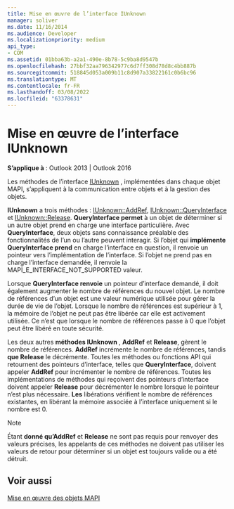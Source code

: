 ```yaml
---
title: Mise en œuvre de l’interface IUnknown
manager: soliver
ms.date: 11/16/2014
ms.audience: Developer
ms.localizationpriority: medium
api_type:
- COM
ms.assetid: 01bba63b-a2a1-490e-8b78-5c9ba8d9547b
ms.openlocfilehash: 27bbf32aa796342977c6d7ff308d78d8c4bb887b
ms.sourcegitcommit: 518845d053a009b11c8d907a33822161c0b6bc96
ms.translationtype: MT
ms.contentlocale: fr-FR
ms.lasthandoff: 03/08/2022
ms.locfileid: "63378631"
---
```

# <a name="implementing-the-iunknown-interface"></a>Mise en œuvre de l’interface IUnknown

  
  
**S’applique à** : Outlook 2013 | Outlook 2016 
  
Les méthodes de l’interface [IUnknown](https://msdn.microsoft.com/library/ms680509%28v=VS.85%29.aspx) , implémentées dans chaque objet MAPI, s’appliquent à la communication entre objets et à la gestion des objets. 
  
 **IUnknown** a trois méthodes : [IUnknown::AddRef](https://msdn.microsoft.com/library/ms691379%28v=VS.85%29.aspx), [IUnknown::QueryInterface](https://msdn.microsoft.com/library/ms682521%28v=VS.85%29.aspx) et [IUnknown::Release](https://msdn.microsoft.com/library/ms682317%28v=VS.85%29.aspx). **QueryInterface permet** à un objet de déterminer si un autre objet prend en charge une interface particulière. Avec **QueryInterface**, deux objets sans connaissance préalable des fonctionnalités de l’un ou l’autre peuvent interagir. Si l’objet qui **implémente QueryInterface prend** en charge l’interface en question, il renvoie un pointeur vers l’implémentation de l’interface. Si l’objet ne prend pas en charge l’interface demandée, il renvoie la MAPI_E_INTERFACE_NOT_SUPPORTED valeur. 
  
Lorsque **QueryInterface renvoie** un pointeur d’interface demandé, il doit également augmenter le nombre de références du nouvel objet. Le nombre de références d’un objet est une valeur numérique utilisée pour gérer la durée de vie de l’objet. Lorsque le nombre de références est supérieur à 1, la mémoire de l’objet ne peut pas être libérée car elle est activement utilisée. Ce n’est que lorsque le nombre de références passe à 0 que l’objet peut être libéré en toute sécurité. 
  
Les deux autres **méthodes IUnknown** , **AddRef** et **Release**, gèrent le nombre de références. **AddRef** incrémente le nombre de références, tandis **que Release** le décrémente. Toutes les méthodes ou fonctions API qui retournent des pointeurs d’interface, telles que **QueryInterface**, doivent appeler **AddRef** pour incrémenter le nombre de références. Toutes les implémentations de méthodes qui reçoivent des pointeurs d’interface doivent appeler **Release** pour décrémenter le nombre lorsque le pointeur n’est plus nécessaire. **Les** libérations vérifient le nombre de références existantes, en libérant la mémoire associée à l’interface uniquement si le nombre est 0. 
  
> [!NOTE]
> Étant **donné qu’AddRef** et **Release** ne sont pas requis pour renvoyer des valeurs précises, les appelants de ces méthodes ne doivent pas utiliser les valeurs de retour pour déterminer si un objet est toujours valide ou a été détruit. 
  
## <a name="see-also"></a>Voir aussi



[Mise en œuvre des objets MAPI](implementing-mapi-objects.md)

